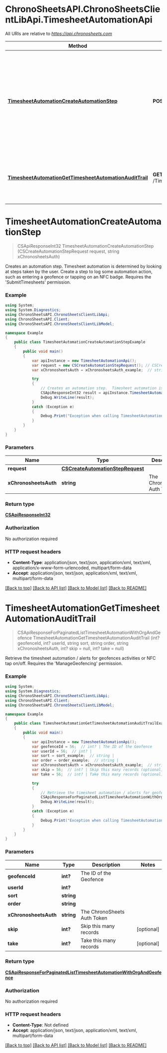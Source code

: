 # ChronoSheetsAPI.ChronoSheetsClientLibApi.TimesheetAutomationApi

All URIs are relative to *https://api.chronosheets.com*

Method | HTTP request | Description
------------- | ------------- | -------------
[**TimesheetAutomationCreateAutomationStep**](TimesheetAutomationApi.md#timesheetautomationcreateautomationstep) | **POST** /TimesheetAutomation/CreateAutomationStep | Creates an automation step.  Timesheet automation is determined by looking at steps taken by the user.  Create a step to log some automation action, such as entering a geofence or tapping on an NFC badge.  Requires the &#39;SubmitTimesheets&#39; permission.
[**TimesheetAutomationGetTimesheetAutomationAuditTrail**](TimesheetAutomationApi.md#timesheetautomationgettimesheetautomationaudittrail) | **GET** /TimesheetAutomation/GetTimesheetAutomationAuditTrail | Retrieve the timesheet automation / alerts for geofences activities or NFC tap on/off.  Requires the &#39;ManageGeofencing&#39; permission.


<a name="timesheetautomationcreateautomationstep"></a>
# **TimesheetAutomationCreateAutomationStep**
> CSApiResponseInt32 TimesheetAutomationCreateAutomationStep (CSCreateAutomationStepRequest request, string xChronosheetsAuth)

Creates an automation step.  Timesheet automation is determined by looking at steps taken by the user.  Create a step to log some automation action, such as entering a geofence or tapping on an NFC badge.  Requires the 'SubmitTimesheets' permission.

### Example
```csharp
using System;
using System.Diagnostics;
using ChronoSheetsAPI.ChronoSheetsClientLibApi;
using ChronoSheetsAPI.Client;
using ChronoSheetsAPI.ChronoSheetsClientLibModel;

namespace Example
{
    public class TimesheetAutomationCreateAutomationStepExample
    {
        public void main()
        {
            var apiInstance = new TimesheetAutomationApi();
            var request = new CSCreateAutomationStepRequest(); // CSCreateAutomationStepRequest | 
            var xChronosheetsAuth = xChronosheetsAuth_example;  // string | The ChronoSheets Auth Token

            try
            {
                // Creates an automation step.  Timesheet automation is determined by looking at steps taken by the user.  Create a step to log some automation action, such as entering a geofence or tapping on an NFC badge.  Requires the 'SubmitTimesheets' permission.
                CSApiResponseInt32 result = apiInstance.TimesheetAutomationCreateAutomationStep(request, xChronosheetsAuth);
                Debug.WriteLine(result);
            }
            catch (Exception e)
            {
                Debug.Print("Exception when calling TimesheetAutomationApi.TimesheetAutomationCreateAutomationStep: " + e.Message );
            }
        }
    }
}
```

### Parameters

Name | Type | Description  | Notes
------------- | ------------- | ------------- | -------------
 **request** | [**CSCreateAutomationStepRequest**](CSCreateAutomationStepRequest.md)|  | 
 **xChronosheetsAuth** | **string**| The ChronoSheets Auth Token | 

### Return type

[**CSApiResponseInt32**](CSApiResponseInt32.md)

### Authorization

No authorization required

### HTTP request headers

 - **Content-Type**: application/json, text/json, application/xml, text/xml, application/x-www-form-urlencoded, multipart/form-data
 - **Accept**: application/json, text/json, application/xml, text/xml, multipart/form-data

[[Back to top]](#) [[Back to API list]](../README.md#documentation-for-api-endpoints) [[Back to Model list]](../README.md#documentation-for-models) [[Back to README]](../README.md)

<a name="timesheetautomationgettimesheetautomationaudittrail"></a>
# **TimesheetAutomationGetTimesheetAutomationAuditTrail**
> CSApiResponseForPaginatedListTimesheetAutomationWithOrgAndGeofence TimesheetAutomationGetTimesheetAutomationAuditTrail (int? geofenceId, int? userId, string sort, string order, string xChronosheetsAuth, int? skip = null, int? take = null)

Retrieve the timesheet automation / alerts for geofences activities or NFC tap on/off.  Requires the 'ManageGeofencing' permission.

### Example
```csharp
using System;
using System.Diagnostics;
using ChronoSheetsAPI.ChronoSheetsClientLibApi;
using ChronoSheetsAPI.Client;
using ChronoSheetsAPI.ChronoSheetsClientLibModel;

namespace Example
{
    public class TimesheetAutomationGetTimesheetAutomationAuditTrailExample
    {
        public void main()
        {
            var apiInstance = new TimesheetAutomationApi();
            var geofenceId = 56;  // int? | The ID of the Geofence
            var userId = 56;  // int? | 
            var sort = sort_example;  // string | 
            var order = order_example;  // string | 
            var xChronosheetsAuth = xChronosheetsAuth_example;  // string | The ChronoSheets Auth Token
            var skip = 56;  // int? | Skip this many records (optional) 
            var take = 56;  // int? | Take this many records (optional) 

            try
            {
                // Retrieve the timesheet automation / alerts for geofences activities or NFC tap on/off.  Requires the 'ManageGeofencing' permission.
                CSApiResponseForPaginatedListTimesheetAutomationWithOrgAndGeofence result = apiInstance.TimesheetAutomationGetTimesheetAutomationAuditTrail(geofenceId, userId, sort, order, xChronosheetsAuth, skip, take);
                Debug.WriteLine(result);
            }
            catch (Exception e)
            {
                Debug.Print("Exception when calling TimesheetAutomationApi.TimesheetAutomationGetTimesheetAutomationAuditTrail: " + e.Message );
            }
        }
    }
}
```

### Parameters

Name | Type | Description  | Notes
------------- | ------------- | ------------- | -------------
 **geofenceId** | **int?**| The ID of the Geofence | 
 **userId** | **int?**|  | 
 **sort** | **string**|  | 
 **order** | **string**|  | 
 **xChronosheetsAuth** | **string**| The ChronoSheets Auth Token | 
 **skip** | **int?**| Skip this many records | [optional] 
 **take** | **int?**| Take this many records | [optional] 

### Return type

[**CSApiResponseForPaginatedListTimesheetAutomationWithOrgAndGeofence**](CSApiResponseForPaginatedListTimesheetAutomationWithOrgAndGeofence.md)

### Authorization

No authorization required

### HTTP request headers

 - **Content-Type**: Not defined
 - **Accept**: application/json, text/json, application/xml, text/xml, multipart/form-data

[[Back to top]](#) [[Back to API list]](../README.md#documentation-for-api-endpoints) [[Back to Model list]](../README.md#documentation-for-models) [[Back to README]](../README.md)

